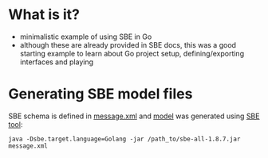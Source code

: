 # What is it? 

* minimalistic example of using SBE in Go
* although these are already provided in SBE docs, this was a good starting example to learn about Go project setup, defining/exporting interfaces and playing  

# Generating SBE model files 

SBE schema is defined in [message.xml](api/message.xml) and [model](src/model/Message.go) was generated using [SBE tool](https://jar-download.com/artifacts/uk.co.real-logic/sbe-all/1.8.6/source-code):

```
java -Dsbe.target.language=Golang -jar /path_to/sbe-all-1.8.7.jar message.xml
```